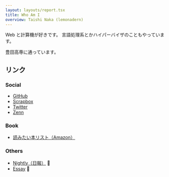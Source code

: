 ```yaml
---
layout: layouts/report.tsx
title: Who Am I
overview: Taishi Naka (lemonadern)
---
```


Web と計算機が好きです。
言語処理系とかハイパーバイザのこともやっています。

豊田高専に通っています。

## リンク

### Social

- [GitHub](https://github.com/lemonadern)
- [Scrapbox](https://scrapbox.io/lemonadern/)
- [Twitter](https://twitter.com/lemonadern)
- [Zenn](https://zenn.dev/lemonadern)

### Book

- [読みたい本リスト（Amazon）](https://www.amazon.co.jp/hz/wishlist/ls/14QM3K8A7R548?type=wishlist&filter=unpurchased&sort=priority&viewType=list)

### Others

- [Nightly（日報）](nightly/) :tada:
- [Essay](essay/) :tada:

<!--

- [Weekly](weekly/) :tada:
- [Monthly](monthly/) :tada:

 -->

<!-- - [Blog](blog/) :construction: -->
